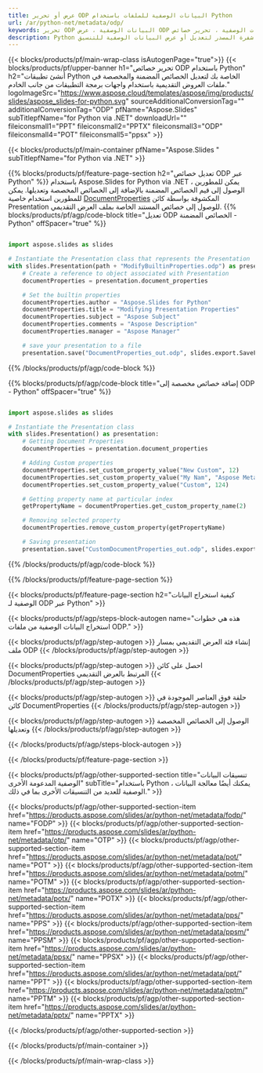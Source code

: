 ```yaml
---
title: عرض أو تحرير ODP البيانات الوصفية للملفات باستخدام Python
url: /ar/python-net/metadata/odp/
keywords: تحرير ODP البيانات الوصفية ، عرض ODP البيانات الوصفية ، تحرير خصائص ODP ، عرض الخصائص ODP
description: Python شفرة المصدر لتعديل أو عرض البيانات الوصفية للتنسيق ODP.
---
```


{{< blocks/products/pf/main-wrap-class isAutogenPage="true">}}
{{< blocks/products/pf/upper-banner h1="تحرير خصائص ODP باستخدام Python" h2="أنشئ تطبيقات Python الخاصة بك لتعديل الخصائص المضمنة والمخصصة في ملفات العروض التقديمية باستخدام واجهات برمجة التطبيقات من جانب الخادم." logoImageSrc="https://www.aspose.cloud/templates/aspose/img/products/slides/aspose_slides-for-python.svg" sourceAdditionalConversionTag="" additionalConversionTag="ODP" pfName="Aspose.Slides" subTitlepfName="for Python via .NET" downloadUrl="" fileiconsmall1="PPT" fileiconsmall2="PPTX" fileiconsmall3="ODP" fileiconsmall4="POT" fileiconsmall5="ppsx" >}}

{{< blocks/products/pf/main-container pfName="Aspose.Slides " subTitlepfName="for Python via .NET" >}}

{{% blocks/products/pf/feature-page-section  h2="تعديل خصائص ODP عبر Python" %}}
باستخدام Aspose.Slides for Python via .NET ، يمكن للمطورين الوصول إلى قيم الخصائص المضمنة بالإضافة إلى الخصائص المخصصة وتعديلها. يمكن للمطورين استخدام خاصية [DocumentProperties](https://reference.aspose.com/slides/python-net/aspose.slides/documentproperties/) المكشوفة بواسطة كائن Presentation للوصول إلى خصائص المستند الخاصة بملف العرض التقديمي.
{{% blocks/products/pf/agp/code-block title="تعديل ODP الخصائص المضمنة - Python" offSpacer="true" %}}

```py

import aspose.slides as slides

# Instantiate the Presentation class that represents the Presentation
with slides.Presentation(path + "ModifyBuiltinProperties.odp") as presentation:
    # Create a reference to object associated with Presentation
    documentProperties = presentation.document_properties

    # Set the builtin properties
    documentProperties.author = "Aspose.Slides for Python"
    documentProperties.title = "Modifying Presentation Properties"
    documentProperties.subject = "Aspose Subject"
    documentProperties.comments = "Aspose Description"
    documentProperties.manager = "Aspose Manager"

    # save your presentation to a file
    presentation.save("DocumentProperties_out.odp", slides.export.SaveFormat.ODP)
```

{{% /blocks/products/pf/agp/code-block %}}

{{% blocks/products/pf/agp/code-block title="إضافة خصائص مخصصة إلى ODP - Python" offSpacer="true" %}}

```py

import aspose.slides as slides

# Instantiate the Presentation class
with slides.Presentation() as presentation:
    # Getting Document Properties
    documentProperties = presentation.document_properties

    # Adding Custom properties
    documentProperties.set_custom_property_value("New Custom", 12)
    documentProperties.set_custom_property_value("My Nam", "Aspose Metadata Editor")
    documentProperties.set_custom_property_value("Custom", 124)

    # Getting property name at particular index
    getPropertyName = documentProperties.get_custom_property_name(2)

    # Removing selected property
    documentProperties.remove_custom_property(getPropertyName)

    # Saving presentation
    presentation.save("CustomDocumentProperties_out.odp", slides.export.SaveFormat.ODP)
```

{{% /blocks/products/pf/agp/code-block %}}

{{% /blocks/products/pf/feature-page-section %}}

{{< blocks/products/pf/feature-page-section  h2="كيفية استخراج البيانات الوصفية لـ ODP عبر Python" >}}

{{< blocks/products/pf/agp/steps-block-autogen name="هذه هي خطوات استخراج البيانات الوصفية من ملفات ODP." >}}

{{< blocks/products/pf/agp/step-autogen >}}
إنشاء فئة العرض التقديمي بمسار ملف ODP
{{< /blocks/products/pf/agp/step-autogen >}}

{{< blocks/products/pf/agp/step-autogen >}}
احصل على كائن DocumentProperties المرتبط بالعرض التقديمي
{{< /blocks/products/pf/agp/step-autogen >}}

{{< blocks/products/pf/agp/step-autogen >}}
حلقة فوق العناصر الموجودة في كائن DocumentProperties
{{< /blocks/products/pf/agp/step-autogen >}}

{{< blocks/products/pf/agp/step-autogen >}}
الوصول إلى الخصائص المخصصة وتعديلها
{{< /blocks/products/pf/agp/step-autogen >}}

{{< /blocks/products/pf/agp/steps-block-autogen >}}

{{< /blocks/products/pf/feature-page-section >}}

{{< blocks/products/pf/agp/other-supported-section title="تنسيقات البيانات الوصفية المدعومة الأخرى" subTitle="باستخدام Python ، يمكنك أيضًا معالجة البيانات الوصفية للعديد من التنسيقات الأخرى بما في ذلك." >}}

{{< blocks/products/pf/agp/other-supported-section-item href="https://products.aspose.com/slides/ar/python-net/metadata/fodp/" name="FODP" >}}
{{< blocks/products/pf/agp/other-supported-section-item href="https://products.aspose.com/slides/ar/python-net/metadata/otp/" name="OTP" >}}
{{< blocks/products/pf/agp/other-supported-section-item href="https://products.aspose.com/slides/ar/python-net/metadata/pot/" name="POT" >}}
{{< blocks/products/pf/agp/other-supported-section-item href="https://products.aspose.com/slides/ar/python-net/metadata/potm/" name="POTM" >}}
{{< blocks/products/pf/agp/other-supported-section-item href="https://products.aspose.com/slides/ar/python-net/metadata/potx/" name="POTX" >}}
{{< blocks/products/pf/agp/other-supported-section-item href="https://products.aspose.com/slides/ar/python-net/metadata/pps/" name="PPS" >}}
{{< blocks/products/pf/agp/other-supported-section-item href="https://products.aspose.com/slides/ar/python-net/metadata/ppsm/" name="PPSM" >}}
{{< blocks/products/pf/agp/other-supported-section-item href="https://products.aspose.com/slides/ar/python-net/metadata/ppsx/" name="PPSX" >}}
{{< blocks/products/pf/agp/other-supported-section-item href="https://products.aspose.com/slides/ar/python-net/metadata/ppt/" name="PPT" >}}
{{< blocks/products/pf/agp/other-supported-section-item href="https://products.aspose.com/slides/ar/python-net/metadata/pptm/" name="PPTM" >}}
{{< blocks/products/pf/agp/other-supported-section-item href="https://products.aspose.com/slides/ar/python-net/metadata/pptx/" name="PPTX" >}}


{{< /blocks/products/pf/agp/other-supported-section >}}

{{< /blocks/products/pf/main-container >}}
    
{{< /blocks/products/pf/main-wrap-class >}}
